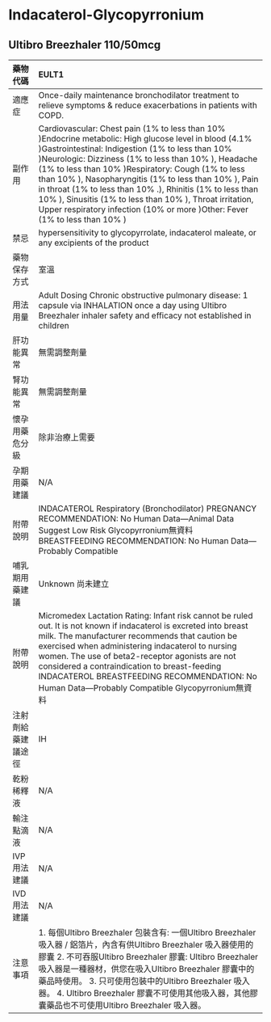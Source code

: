 # Indacaterol-Glycopyrronium

## Ultibro Breezhaler 110/50mcg

| 藥物代碼 | EULT1 |
| :--- | :--- |
| 適應症 | Once-daily maintenance bronchodilator treatment to relieve symptoms & reduce exacerbations in patients with COPD. |
| 副作用 | Cardiovascular: Chest pain \(1% to less than 10% \)Endocrine metabolic: High glucose level in blood \(4.1% \)Gastrointestinal: Indigestion \(1% to less than 10% \)Neurologic: Dizziness \(1% to less than 10% \), Headache \(1% to less than 10% \)Respiratory: Cough \(1% to less than 10% \), Nasopharyngitis \(1% to less than 10% \), Pain in throat \(1% to less than 10% .\), Rhinitis \(1% to less than 10% \), Sinusitis \(1% to less than 10% \), Throat irritation, Upper respiratory infection \(10% or more \)Other: Fever \(1% to less than 10% \) |
| 禁忌 | hypersensitivity to glycopyrrolate, indacaterol maleate, or any excipients of the product |
| 藥物保存方式 | 室溫 |
| 用法用量 | Adult Dosing Chronic obstructive pulmonary disease: 1 capsule via INHALATION once a day using Ultibro Breezhaler inhaler safety and efficacy not established in children |
| 肝功能異常 | 無需調整劑量 |
| 腎功能異常 | 無需調整劑量 |
| 懷孕用藥危分級 | 除非治療上需要 |
| 孕期用藥建議 | N/A |
| 附帶說明 | INDACATEROL Respiratory \(Bronchodilator\) PREGNANCY RECOMMENDATION: No Human Data—Animal Data Suggest Low Risk Glycopyrronium無資料 BREASTFEEDING RECOMMENDATION: No Human Data—Probably Compatible |
| 哺乳期用藥建議 | Unknown 尚未建立 |
| 附帶說明 | Micromedex Lactation Rating: Infant risk cannot be ruled out. It is not known if indacaterol is excreted into breast milk. The manufacturer recommends that caution be exercised when administering indacaterol to nursing women. The use of beta2-receptor agonists are not considered a contraindication to breast-feeding INDACATEROL BREASTFEEDING RECOMMENDATION: No Human Data—Probably Compatible Glycopyrronium無資料 |
| 注射劑給藥建議途徑 | IH |
| 乾粉稀釋液 | N/A |
| 輸注點滴液 | N/A |
| IVP 用法建議 | N/A |
| IVD 用法建議 | N/A |
| 注意事項 | 1. 每個Ultibro Breezhaler 包裝含有: 一個Ultibro Breezhaler 吸入器 / 鋁箔片，內含有供Ultibro Breezhaler 吸入器使用的膠囊 2. 不可吞服Ultibro Breezhaler 膠囊: Ultibro Breezhaler 吸入器是一種器材，供您在吸入Ultibro Breezhaler 膠囊中的藥品時使用。 3. 只可使用包裝中的Ultibro Breezhaler 吸入器。 4. Ultibro Breezhaler 膠囊不可使用其他吸入器，其他膠囊藥品也不可使用Ultibro Breezhaler 吸入器。 |

